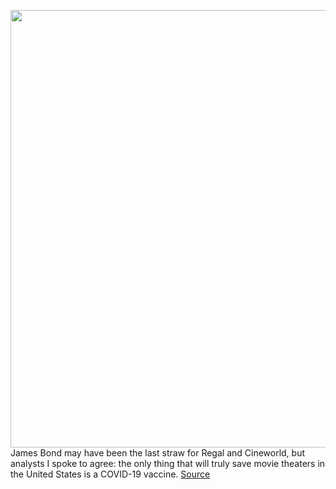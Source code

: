<img src='https://cdn.vox-cdn.com/thumbor/aExLJemVKRN4pgT7h5VK5WFmG-o=/0x0:1020x676/1200x800/filters:focal(445x375:607x537)/cdn.vox-cdn.com/uploads/chorus_image/image/67591576/amc-movie-theater-logo_1020.0.jpg' width='700px' /><br/>
James Bond may have been the last straw for Regal and Cineworld, but analysts I spoke to agree: the only thing that will truly save movie theaters in the United States is a COVID-19 vaccine.
<a href='https://www.theverge.com/21504536/movie-theaters-close-regal-cineworld-amc-cinemark'> Source <a/>
